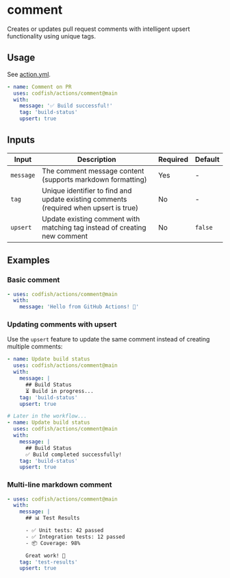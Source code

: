 # comment

Creates or updates pull request comments with intelligent upsert functionality using unique tags.

<!-- DOCTOC SKIP -->

## Usage

See [action.yml](action.yml).

```yaml
- name: Comment on PR
  uses: codfish/actions/comment@main
  with:
    message: '✅ Build successful!'
    tag: 'build-status'
    upsert: true
```

## Inputs

<!-- start inputs -->

| Input     | Description                                                                           | Required | Default |
| --------- | ------------------------------------------------------------------------------------- | -------- | ------- |
| `message` | The comment message content (supports markdown formatting)                            | Yes      | -       |
| `tag`     | Unique identifier to find and update existing comments (required when upsert is true) | No       | -       |
| `upsert`  | Update existing comment with matching tag instead of creating new comment             | No       | `false` |

<!-- end inputs -->

## Examples

### Basic comment

```yaml
- uses: codfish/actions/comment@main
  with:
    message: 'Hello from GitHub Actions! 👋'
```

### Updating comments with upsert

Use the `upsert` feature to update the same comment instead of creating multiple comments:

```yaml
- name: Update build status
  uses: codfish/actions/comment@main
  with:
    message: |
      ## Build Status
      ⏳ Build in progress...
    tag: 'build-status'
    upsert: true

# Later in the workflow...
- name: Update build status
  uses: codfish/actions/comment@main
  with:
    message: |
      ## Build Status
      ✅ Build completed successfully!
    tag: 'build-status'
    upsert: true
```

### Multi-line markdown comment

```yaml
- uses: codfish/actions/comment@main
  with:
    message: |
      ## 📊 Test Results

      - ✅ Unit tests: 42 passed
      - ✅ Integration tests: 12 passed
      - 📦 Coverage: 98%

      Great work! 🎉
    tag: 'test-results'
    upsert: true
```
